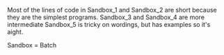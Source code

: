 Most of the lines of code in Sandbox_1 and Sandbox_2 are short because they are the simplest programs. 
Sandbox_3 and Sandbox_4 are more intermediate 
Sandbox_5 is tricky on wordings, but has examples so it's aight.

Sandbox = Batch 
